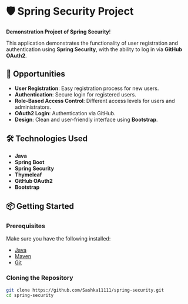 # 🛡️ Spring Security Project

**Demonstration Project of Spring Security**!

This application demonstrates the functionality of user registration and authentication using **Spring Security**, with the ability to log in via **GitHub OAuth2**.

## 🚀 Opportunities

- **User Registration**: Easy registration process for new users.
- **Authentication**: Secure login for registered users.
- **Role-Based Access Control**: Different access levels for users and administrators.
- **OAuth2 Login**: Authentication via GitHub.
- **Design**: Clean and user-friendly interface using **Bootstrap**.

## 🛠️ Technologies Used

- **Java**
- **Spring Boot**
- **Spring Security**
- **Thymeleaf**
- **GitHub OAuth2**
- **Bootstrap**

## 📦 Getting Started

### Prerequisites

Make sure you have the following installed:

- [Java](https://www.oracle.com/java/technologies/javase-jdk11-downloads.html)
- [Maven](https://maven.apache.org/download.cgi)
- [Git](https://git-scm.com/downloads)

### Cloning the Repository

```bash
git clone https://github.com/Sashka11111/spring-security.git
cd spring-security
